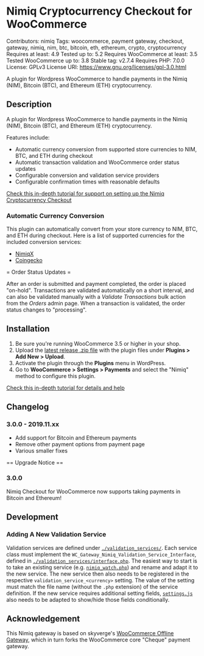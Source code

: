 # Nimiq Cryptocurrency Checkout for WooCommerce

Contributors: nimiq
Tags: woocommerce, payment gateway, checkout, gateway, nimiq, nim, btc, bitcoin, eth, ethereum, crypto, cryptocurrency
Requires at least: 4.9
Tested up to: 5.2
Requires WooCommerce at least: 3.5
Tested WooCommerce up to: 3.8
Stable tag: v2.7.4
Requires PHP: 7.0.0
License: GPLv3
License URI: https://www.gnu.org/licenses/gpl-3.0.html

A plugin for Wordpress WooCommerce to handle payments in the Nimiq (NIM), Bitcoin (BTC), and Ethereum (ETH) cryptocurrency.

## Description

A plugin for Wordpress WooCommerce to handle payments in the Nimiq (NIM), Bitcoin (BTC), and Ethereum (ETH) cryptocurrency.

Features include:

* Automatic currency conversion from supported store currencies to NIM, BTC, and ETH during checkout
* Automatic transaction validation and WooCommerce order status updates
* Configurable conversion and validation service providers
* Configurable confirmation times with reasonable defaults

[Check this in-depth tutorial for support on setting up the Nimiq Cryptocurrency Checkout](https://nimiq.github.io/tutorials/wordpress-payment-plugin-installation)


### Automatic Currency Conversion

This plugin can automatically convert from your store currency to NIM, BTC, and ETH during checkout. Here is a list of supported currencies for the included conversion services:

* [NimiqX](https://api.nimiqx.com/price?api_key=210b34d0df702dd157d31f118ae00420)
* [Coingecko](https://api.coingecko.com/api/v3/simple/supported_vs_currencies)

= Order Status Updates =

After an order is submitted and payment completed, the order is placed "on-hold". Transactions are validated automatically on a short interval, and can also be validated manually with a *Validate Transactions* bulk action from the *Orders* admin page. When a transaction is validated, the order status changes to "processing".

## Installation

1. Be sure you're running WooCommerce 3.5 or higher in your shop.
2. Upload the [latest release .zip file](https://github.com/nimiq/woocommerce-gateway-nimiq/releases) with the plugin files under **Plugins &gt; Add New &gt; Upload**.
3. Activate the plugin through the **Plugins** menu in WordPress.
4. Go to **WooCommerce &gt; Settings &gt; Payments** and select the "Nimiq" method to configure this plugin.

[Check this in-depth tutorial for details and help](https://nimiq.github.io/tutorials/wordpress-payment-plugin-installation)

## Changelog

### 3.0.0 - 2019.11.xx

* Add support for Bitcoin and Ethereum payments
* Remove other payment options from payment page
* Various smaller fixes

== Upgrade Notice ==

### 3.0.0

Nimiq Checkout for WooCommerce now supports taking payments in Bitcoin and Ethereum!

## Development

### Adding A New Validation Service

Validation services are defined under [`./validation_services/`](./validation_services/). Each service class must implement the `WC_Gateway_Nimiq_Validation_Service_Interface`, defined in [`./validation_services/interface.php`](./validation_services/interface.php). The easiest way to start is to take an existing service (e.g. [`nimiq_watch.php`](./validation_services/nimiq_watch.php)) and rename and adapt it to the new service. The new service then also needs to be registered in the respective `validation_service_<currency>` setting. The value of the setting must match the file name (without the `.php` extension) of the service definition. If the new service requires additional setting fields, [`settings.js`](./js/settings.js) also needs to be adapted to show/hide those fields conditionally.

## Acknowledgement

This Nimiq gateway is based on skyverge's [WooCommerce Offline Gateway](https://github.com/bekarice/woocommerce-gateway-offline), which in turn forks the WooCommerce core "Cheque" payment gateway.
